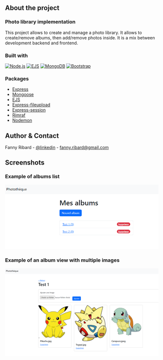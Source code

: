 ## About the project
### Photo library implementation
This project allows to create and manage a photo library. It allows to create/remove albums, then add/remove photos inside. It is a mix between development backend and frontend.


### Built with
[![Node.js][Nodejs-badge]][Nodejs-url] [![EJS][Ejs-badge]][Ejs-url] [![MongoDB][Mongodb-badge]][Mongodb-url] [![Bootstrap][Bootstrap-badge]][Bootstrap-url] 


### Packages
* [Express](https://www.npmjs.com/package/express)
* [Mongoose](https://www.npmjs.com/package/mongoose)
* [EJS](https://www.npmjs.com/package/ejs)
* [Express-fileupload](https://www.npmjs.com/package/express-fileupload)
* [Express-session](https://www.npmjs.com/package/express-session)
* [Rimraf](https://www.npmjs.com/package/rimraf)
* [Nodemon](https://www.npmjs.com/package/nodemon)


## Author & Contact
Fanny Ribard - [@linkedin](https://www.linkedin.com/in/fanny-ribard/) - fanny.ribard@gmail.com


## Screenshots

### Example of albums list
![Albums page][albums-screenshot]

### Example of an album view with multiple images
![Album page][album-screenshot]

<!-- MARKDOWN LINKS & IMAGES -->
[albums-screenshot]: images-readme/Albums-page.png
[album-screenshot]: images-readme/Album-page.png
[Nodejs-badge]: https://img.shields.io/badge/node.js-5FA04E?style=for-the-badge&logo=nodedotjs&logoColor=white
[Nodejs-url]: https://nodejs.org/fr
[Mongodb-badge]: https://img.shields.io/badge/MongoDB-5FA04E?style=for-the-badge&logo=mongodb&logoColor=white
[Mongodb-url]: https://www.mongodb.com/
[Ejs-badge]: https://img.shields.io/badge/Ejs-B4CA65?style=for-the-badge&logo=ejs&logoColor=white
[Ejs-url]: https://ejs.co/
[Bootstrap-badge]: https://img.shields.io/badge/Bootstrap-7952B3?style=for-the-badge&logo=bootstrap&logoColor=white
[Bootstrap-url]: https://getbootstrap.com/
